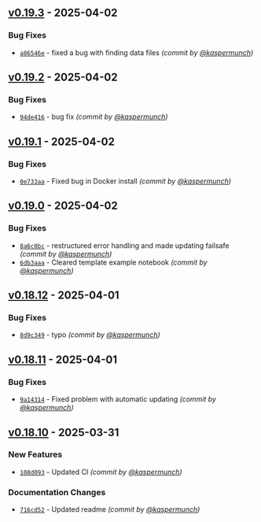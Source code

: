 
## [v0.19.3] - 2025-04-02
### Bug Fixes
- [`a86546e`](https://github.com/munch-group/franklin/commit/a86546e926ee7f297c9702c8896df7eb02e5d4bd) - fixed a bug with finding data files *(commit by [@kaspermunch](https://github.com/kaspermunch))*


## [v0.19.2] - 2025-04-02
### Bug Fixes
- [`94de416`](https://github.com/munch-group/franklin/commit/94de416b88cf246f218ea57d5e08cecd0e0dbb8e) - bug fix *(commit by [@kaspermunch](https://github.com/kaspermunch))*


## [v0.19.1] - 2025-04-02
### Bug Fixes
- [`0e733aa`](https://github.com/munch-group/franklin/commit/0e733aaba7548678c7077fd2271d75b9f3aebf99) - Fixed bug in Docker install *(commit by [@kaspermunch](https://github.com/kaspermunch))*


## [v0.19.0] - 2025-04-02
### Bug Fixes
- [`8a6c0bc`](https://github.com/munch-group/franklin/commit/8a6c0bc9d9e33110723c989b8ce7e638eea735b8) - restructured error handling and made updating failsafe *(commit by [@kaspermunch](https://github.com/kaspermunch))*
- [`6db3aaa`](https://github.com/munch-group/franklin/commit/6db3aaae33969466f0f6974bd2a4f6bbdd50d60d) - Cleared template example notebook *(commit by [@kaspermunch](https://github.com/kaspermunch))*


## [v0.18.12] - 2025-04-01
### Bug Fixes
- [`8d9c349`](https://github.com/munch-group/franklin/commit/8d9c349dadc6dedb14becad14f2c370dd2647f87) - typo *(commit by [@kaspermunch](https://github.com/kaspermunch))*


## [v0.18.11] - 2025-04-01
### Bug Fixes
- [`9a14314`](https://github.com/munch-group/franklin/commit/9a14314886f4913bf8b5db30203d1b39e03136b9) - Fixed problem with automatic updating *(commit by [@kaspermunch](https://github.com/kaspermunch))*


## [v0.18.10] - 2025-03-31
### New Features
- [`108d093`](https://github.com/munch-group/franklin/commit/108d0937e380d21250611a24812cbd267ef1cb90) - Updated CI *(commit by [@kaspermunch](https://github.com/kaspermunch))*

### Documentation Changes
- [`716cd52`](https://github.com/munch-group/franklin/commit/716cd52340e3c7b8297e81ec290bfd01198f9974) - Updated readme *(commit by [@kaspermunch](https://github.com/kaspermunch))*

[v0.18.10]: https://github.com/munch-group/franklin/compare/v0.18.9...v0.18.10
[v0.18.11]: https://github.com/munch-group/franklin/compare/v0.18.10...v0.18.11
[v0.18.12]: https://github.com/munch-group/franklin/compare/v0.18.11...v0.18.12
[v0.19.0]: https://github.com/munch-group/franklin/compare/v0.18.13...v0.19.0
[v0.19.1]: https://github.com/munch-group/franklin/compare/v0.19.0...v0.19.1
[v0.19.2]: https://github.com/munch-group/franklin/compare/v0.19.1...v0.19.2
[v0.19.3]: https://github.com/munch-group/franklin/compare/v0.19.2...v0.19.3
